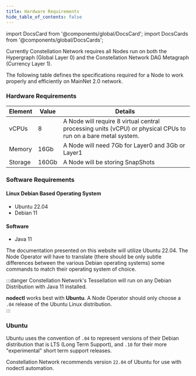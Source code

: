```yaml
---
title: Hardware Requirements
hide_table_of_contents: false
---
```

<intro-end />

import DocsCard from '@components/global/DocsCard';
import DocsCards from '@components/global/DocsCards';

<head>
  <title>MainNet 2.0 Hardware Specs</title>
  <meta
    name="description"
    content="MainNet 2.0 Hardware Requirements"
  />
</head>

Currently Constellation Network requires all Nodes run on both the Hypergraph (Global Layer 0) and the Constellation Network DAG Metagraph (Currency Layer 1). 

The following table defines the specifications required for a Node to work properly and efficiently on MainNet 2.0 network.

### Hardware Requirements

| Element | Value	| Details |
| --- | --- | --- |
| vCPUs | 8 | A Node will require 8 virtual central processing units (vCPU) or physical CPUs to run on a bare metal system. |
| Memory | 16Gb | A Node will need 7Gb for Layer0 and 3Gb or Layer1 |
| Storage | 160Gb | A Node will be storing SnapShots |

### Software Requirements
#### Linux Debian Based Operating System
- Ubuntu 22.04
- Debian 11
#### Software
- Java 11

The documentation presented on this website will utilize Ubuntu 22.04.  The Node Operator will have to translate (there should be only subtle differences between the various Debian operating systems) some commands to match their operating system of choice.

:::danger
Constellation Network's Tessellation will run on any Debian Distribution with Java 11 installed.

**nodectl** works best with **Ubuntu**.  A Node Operator should only choose a `.04` release of the Ubuntu Linux distribution.  
:::

### Ubuntu

Ubuntu uses the convention of `.04` to represent versions of their Debian distribution that is LTS (Long Term Support), and `.10` for their more "experimental" short term support releases.

Constellation Network recommends version `22.04` of Ubuntu for use with nodectl automation.
